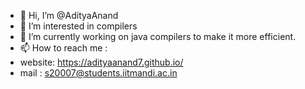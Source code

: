 - 👋 Hi, I’m @AdityaAnand
- 👀 I’m interested in compilers
- 🌱 I’m currently working on java compilers to make it more efficient.
- 📫 How to reach me : 
-  website: https://adityaanand7.github.io/
-  mail : s20007@students.iitmandi.ac.in

<!---
adityaanand7/adityaanand7 is a ✨ special ✨ repository because its `README.md` (this file) appears on your GitHub profile.
You can click the Preview link to take a look at your changes.
--->
